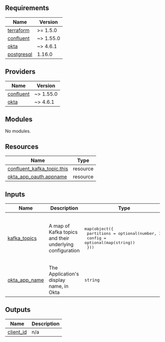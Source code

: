 ## Requirements

| Name | Version |
|------|---------|
| <a name="requirement_terraform"></a> [terraform](#requirement\_terraform) | >= 1.5.0 |
| <a name="requirement_confluent"></a> [confluent](#requirement\_confluent) | ~> 1.55.0 |
| <a name="requirement_okta"></a> [okta](#requirement\_okta) | ~> 4.6.1 |
| <a name="requirement_postgresql"></a> [postgresql](#requirement\_postgresql) | 1.16.0 |

## Providers

| Name | Version |
|------|---------|
| <a name="provider_confluent"></a> [confluent](#provider\_confluent) | ~> 1.55.0 |
| <a name="provider_okta"></a> [okta](#provider\_okta) | ~> 4.6.1 |

## Modules

No modules.

## Resources

| Name | Type |
|------|------|
| [confluent_kafka_topic.this](https://registry.terraform.io/providers/confluentinc/confluent/latest/docs/resources/kafka_topic) | resource |
| [okta_app_oauth.appname](https://registry.terraform.io/providers/okta/okta/latest/docs/resources/app_oauth) | resource |

## Inputs

| Name | Description | Type | Default | Required |
|------|-------------|------|---------|:--------:|
| <a name="input_kafka_topics"></a> [kafka\_topics](#input\_kafka\_topics) | A map of Kafka topics and their underlying configuration | <pre>map(object({<br>    partitions = optional(number, 3)<br>    config     = optional(map(string))<br>  }))</pre> | <pre>{<br>  "ckd_results": {<br>    "partitions": 3<br>  },<br>  "ckd_status": {<br>    "partitions": 3<br>  }<br>}</pre> | no |
| <a name="input_okta_app_name"></a> [okta\_app\_name](#input\_okta\_app\_name) | The Application's display name, in Okta | `string` | n/a | yes |

## Outputs

| Name | Description |
|------|-------------|
| <a name="output_client_id"></a> [client\_id](#output\_client\_id) | n/a |
